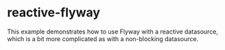 # reactive-flyway

This example demonstrates how to use Flyway with a reactive datasource, 
which is a bit more complicated as with a non-blocking datasource.